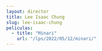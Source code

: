 ```yaml
---
layout: director
title: Lee Isaac Chung
slug: lee-isaac-chung
peliculas:
  - title: "Minari"
    url: "/lps/2022/05/12/minari/"
---
```

